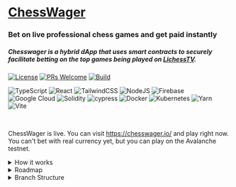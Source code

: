 # [ChessWager](https://chesswager.io/)

### Bet on live professional chess games and get paid instantly

##### Chesswager is a hybrid dApp that uses smart contracts to securely facilitate betting on the top games being played on [LichessTV](https://lichess.org/tv).

<!-- https://shields.io/ -->
[![License](https://img.shields.io/github/license/geektechniquestudios/ChessWager)](#)
[![PRs Welcome](https://img.shields.io/badge/PRs-welcome-brightgreen.svg)](#)
[![Build](https://img.shields.io/github/checks-status/geektechniquestudios/ChessWager/main)](#)

<!-- https://github.com/Ileriayo/markdown-badges -->
![TypeScript](https://badges.aleen42.com/src/typescript.svg)
![React](https://badges.aleen42.com/src/react.svg)
![TailwindCSS](https://badges.aleen42.com/src/tailwindcss.svg)
![NodeJS](https://badges.aleen42.com/src/node.svg)
![Firebase](https://img.shields.io/badge/firebase-%23039BE5.svg?style=flat&logo=firebase&labelColor=525252)
![Google Cloud](https://img.shields.io/badge/GoogleCloud-%234285F4.svg?style=flat&logo=google-cloud&logoColor=white&prefix=test&labelColor=525252)
![Solidity](https://img.shields.io/badge/Solidity-%23363636.svg?style=flat&logo=solidity&logoColor=white&labelColor=525252)
![cypress](https://img.shields.io/badge/-cypress-%23E5E5E5?style=flat&logo=cypress&logoColor=058a5e&labelColor=52525b)
![Docker](https://badges.aleen42.com/src/docker.svg)
![Kubernetes](https://img.shields.io/badge/kubernetes-%23326ce5.svg?style=flat&logo=kubernetes&logoColor=white&labelColor=525252)
![Yarn](https://img.shields.io/badge/yarn-%232C8EBB.svg?style=flat&logo=yarn&logoColor=white&labelColor=525252)
![Vite](https://badges.aleen42.com/src/vitejs.svg)

<br>

ChessWager is live. You can visit https://chesswager.io/ and play right now. You can't bet with real currency yet, but you can play on the Avalanche testnet.

 <details>
  <summary>
   How it works
  </summary>
 <br>


- Primary Tech used in this project:
  - Frontend: React, Typescript, Unstated, Tailwind, Web3, Ethersjs
  - Backend: Firebase, Solidity, TS-Node, Ethersjs
  - Testing: Cypress, Hardhat, Waffle
  - CI/CD: Docker, Google Cloud Build, Kubernetes, Google Kubernetes Engine
  - Package Management: Vite, Yarn

-Diagram here-

  </details>
  
 <details>
  <summary>
   Roadmap
  </summary>
 <br>

- Phase 1: Proof of concept
  - Build a smart contract that pays users based on the result of a live chess game
  - Create a minimal frontend with the basic layout required to pair users on a bet
  - Design a global chat room, authentication, and betting lobby
- Phase 2: Minimum Viable Product
  - To Do:
    - rate limiting
    - admin accounts
    - chat reply in global chat
    - killswitch in case of emergency
    - layout responsiveness
    - onboarding "how to"
    - contact
    - faqs
    - end-to-end testing
    - user onboarding/ getting started / how to / help
  - Complete:
    - UI/UX design and implementation
    - User search
    - Security
    - Messaging
    - Friending
    - Blocking
    - Profiles
    - Build pipeline
- Phase: 3: Launch Prep
  - Develop clear WRITTEN code of ethics and customer service standards
  - Shift to agile, goal - weekly launch
  - Technical guides for contributing, bug reports
  - Aggressive feature testing and bug hunting
  - Security audit
  - UI/UX polish, animations
  - Legal statement and TOS
  - Establish LLC 
- Phase 4: Primary Launch
  - Advertising
  - 24/7 monitoring of chat and services
  - Gather analytics; refactor and plan ahead based on data
  - Pay down tech debt as much as possible
  - Optimize backend
  - Actively design defense against fraud and hacking
  - Build user engagement systems, like achievements and badges
- Phase 5: Mobile Platform and PWA
  - React Native
  - Will use the same backend
- Phase 6: Feature Growth And Product Expansion
  - Cover live tournaments
  - Adapt tech to other api based games, including irl sports
  - Real-time arbitered betting on arbitrary events
  - NFTs maybe, keeping emphasis on usefulness

</details>


 <details>
  <summary>
   Branch Structure
  </summary>
 <br>
This repository's branch structure is designed similarly to the standard [gitflow](https://github.com/nvie/gitflow) model with the addition of a "test" branch between develop and release. The develop, test, and main branches each have their own backend environment.

![](readme-assets/git-model.png)


  - *Develop* could have any backend changes at any time.
  - *Test* will only have user testing and controlled tests running on its environment during the build process.
  - *Main* of course operates on the production environment.
  
</details>

  

